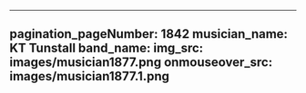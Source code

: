 ------
pagination_pageNumber: 1842
musician_name: KT Tunstall
band_name: 
img_src: images/musician1877.png
onmouseover_src: images/musician1877.1.png
------